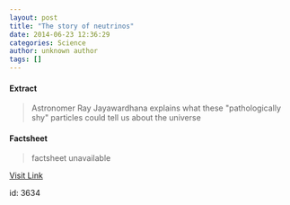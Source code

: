 ```yaml
---
layout: post
title: "The story of neutrinos"
date: 2014-06-23 12:36:29
categories: Science
author: unknown author
tags: []
---
```



#### Extract
>Astronomer Ray Jayawardhana explains what these "pathologically shy" particles could tell us about the universe

#### Factsheet
>factsheet unavailable

[Visit Link](http://feedproxy.google.com/~r/PhysicsWorld/~3/_OE4_FS0JYg/the-story-of-neutrinos)

id:    3634
